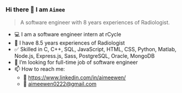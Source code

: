### Hi there 👋 I am `Aimee`
> A software engineer with 8 years experiences of Radiologist.

- 💻 I am a  software engineer intern at rCycle
- 🩻 I have 8.5 years experiences of Radiologist
- ✅ Skilled in C, C++, SQL, JavaScript, HTML, CSS, Python, Matlab, Node.js, Express.js, Sass, PostgreSQL, Oracle, MongoDB
- 🌱 I’m looking for full-time job of software engineer
- 📫 How to reach me:
   - 🔗 https://www.linkedin.com/in/aimeewen/
   - 📧 aimeewen0222@gmail.com
